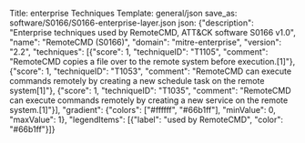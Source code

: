Title: enterprise Techniques
Template: general/json
save_as: software/S0166/S0166-enterprise-layer.json
json: {"description": "Enterprise techniques used by RemoteCMD, ATT&CK software S0166 v1.0", "name": "RemoteCMD (S0166)", "domain": "mitre-enterprise", "version": "2.2", "techniques": [{"score": 1, "techniqueID": "T1105", "comment": "RemoteCMD copies a file over to the remote system before execution.[1]"}, {"score": 1, "techniqueID": "T1053", "comment": "RemoteCMD can execute commands remotely by creating a new schedule task on the remote system[1]"}, {"score": 1, "techniqueID": "T1035", "comment": "RemoteCMD can execute commands remotely by creating a new service on the remote system.[1]"}], "gradient": {"colors": ["#ffffff", "#66b1ff"], "minValue": 0, "maxValue": 1}, "legendItems": [{"label": "used by RemoteCMD", "color": "#66b1ff"}]}